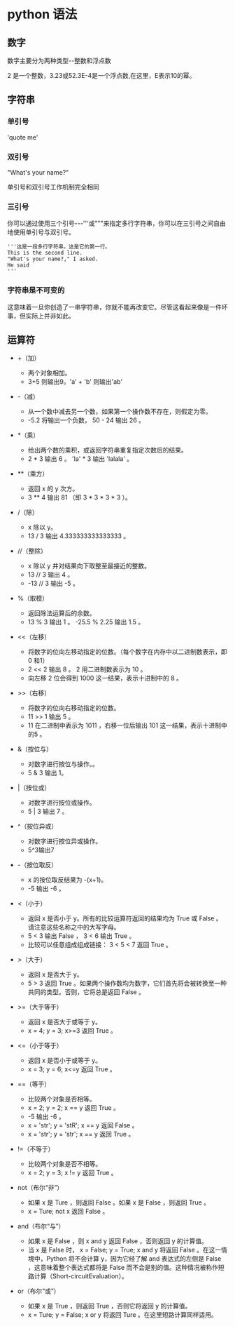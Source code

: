 # python 语法

## 数字

数字主要分为两种类型--整数和浮点数

2 是一个整数，3.23或52.3E-4是一个浮点数,在这里，E表示10的幂。

## 字符串

### 单引号

'quote me'

### 双引号

"What's your name?"

单引号和双引号工作机制完全相同

### 三引号


你可以通过使用三个引号---'''或"""来指定多行字符串，你可以在三引号之间自由地使用单引号与双引号。
```
'''这是一段多行字符串。这是它的第一行。
This is the second line.
"What's your name?," I asked.
He said
'''
```

### 字符串是不可变的

这意味着一旦你创造了一串字符串，你就不能再改变它。尽管这看起来像是一件坏事，但实际上并非如此。


## 运算符

*  +（加）

    * 两个对象相加。
    * 3+5 则输出9。'a' + 'b' 则输出'ab'

*  -（减）
    
    * 从一个数中减去另一个数，如果第一个操作数不存在，则假定为零。
    * -5.2 将输出一个负数， 50 - 24 输出 26 。
  
*  *（乘）
    
    * 给出两个数的乘积，或返回字符串重复指定次数后的结果。
    * 2 * 3 输出 6 。 'la' * 3 输出 'lalala' 。  

*  **（乘方）
    
    * 返回 x 的 y 次方。
    * 3 ** 4 输出 81 （即 3 * 3 * 3 * 3 ）。

*  /（除）
    
    * x 除以 y。
    * 13 / 3 输出 4.333333333333333 。 

*  //（整除）

    * x 除以 y 并对结果向下取整至最接近的整数。
    * 13 // 3 输出 4 。
    * -13 // 3 输出 -5 。

*  %（取模）
    
    * 返回除法运算后的余数。
    * 13 % 3 输出 1 。 -25.5 % 2.25 输出 1.5 。
  
*  <<（左移）
    
    * 将数字的位向左移动指定的位数。（每个数字在内存中以二进制数表示，即 0 和1）
    * 2 << 2 输出 8 。 2 用二进制数表示为 10 。
    * 向左移 2 位会得到 1000 这一结果，表示十进制中的 8 。

*  \>\>（右移）
    
    * 将数字的位向右移动指定的位数。
    * 11 >> 1 输出 5 。
    * 11 在二进制中表示为 1011 ，右移一位后输出 101 这一结果，表示十进制中的5 。

*  &（按位与）
    
    * 对数字进行按位与操作。。
    * 5 & 3 输出 1。 

*  |（按位或）

    * 对数字进行按位或操作。
    * 5 | 3 输出 7 。
    
*  ^（按位异或）

    * 对数字进行按位异或操作。
    * 5^3输出7

*  -（按位取反）
    
    * x 的按位取反结果为 -(x+1)。
    * -5 输出 -6 。
  
*  <（小于）
    
    * 返回 x 是否小于 y。所有的比较运算符返回的结果均为 True 或 False 。请注意这些名称之中的大写字母。
    * 5 < 3 输出 False ， 3 < 6 输出 True 。 
    * 比较可以任意组成组成链接： 3 < 5 < 7 返回 True 。 

*  \>（大于）
    
    * 返回 x 是否大于 y。
    * 5 > 3 返回 True 。如果两个操作数均为数字，它们首先将会被转换至一种共同的类型。否则，它将总是返回 False 。

*  \>=（大于等于）
    
    * 返回 x 是否大于或等于 y。
    * x = 4; y = 3; x>=3 返回 True 。

*  <=（小于等于）

    * 返回 x 是否小于或等于 y。
    * x = 3; y = 6; x<=y 返回 True 。

*  ==（等于）
    
    * 比较两个对象是否相等。
    * x = 2; y = 2; x == y 返回 True 。
    * -5 输出 -6 。
    * x = 'str'; y = 'stR'; x == y 返回 False 。
    * x = 'str'; y = 'str'; x == y 返回 True 。
  
*  !=（不等于）
    
    * 比较两个对象是否不相等。
    * x = 2; y = 3; x != y 返回 True 。 

*  not（布尔“非”）
    
    * 如果 x 是 Ture ，则返回 False 。如果 x 是 False ，则返回 True 。
    * x = Ture; not x 返回 False 。

*  and（布尔“与”）
    
    * 如果 x 是 False ，则 x and y 返回 False ，否则返回 y 的计算值。
    * 当 x 是 False 时， x = False; y = True; x and y 将返回 False 。在这一情境中，Python 将不会计算 y，因为它经了解 and 表达式的左侧是 False ，这意味着整个表达式都将是 False 而不会是别的值。这种情况被称作短路计算（Short-circuitEvaluation）。 

*  or（布尔“或”）
    
    * 如果 x 是 True ，则返回 True ，否则它将返回 y 的计算值。
    * x = Ture; y = False; x or y 将返回 Ture 。在这里短路计算同样适用。